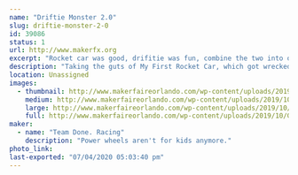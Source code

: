 ```yaml
---
name: "Driftie Monster 2.0"
slug: driftie-monster-2-0
id: 39086
status: 1
url: http://www.makerfx.org
excerpt: "Rocket car was good, drifitie was fun, combine the two into one powerhouse of blue fur and brushless power!"
description: "Taking the guts of My First Rocket Car, which got wrecked in a crash at Maker Faire Miami, is getting rebuild stronger, and hopefully faster.  And beacuse the people want it, we're covering it in blue fur and putting googly eyes on it.  Because Cookies."
location: Unassigned
images:
  - thumbnail: http://www.makerfaireorlando.com/wp-content/uploads/2019/10/GS_NaZA.jpg
    medium: http://www.makerfaireorlando.com/wp-content/uploads/2019/10/GS_NaZA.jpg
    large: http://www.makerfaireorlando.com/wp-content/uploads/2019/10/GS_NaZA.jpg
    full: http://www.makerfaireorlando.com/wp-content/uploads/2019/10/GS_NaZA.jpg
maker:
  - name: "Team Done. Racing"
    description: "Power wheels aren't for kids anymore."
photo_link: 
last-exported: "07/04/2020 05:03:40 pm"
---
```

